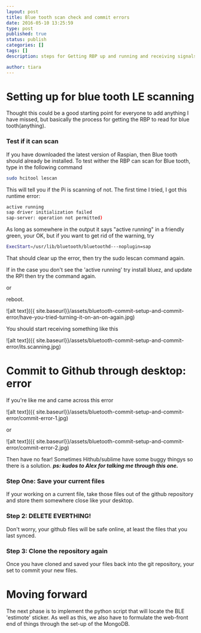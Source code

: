 ```yaml
---
layout: post
title: Blue tooth scan check and commit errors
date: 2016-05-10 13:25:59
type: post
published: true
status: publish
categories: []
tags: []
description: steps for Getting RBP up and running and receiving signals from the 'Estimote' sticker

author: tiara
---
```


# Setting up for blue tooth LE scanning

Thought this could be a good starting point for everyone to add anything I have missed, but basically the process for getting the RBP to read for blue tooth(anything).

### Test if it can scan 

If you have downloaded the latest version of Raspian, then Blue tooth should already be installed. To test wither the RBP can scan for Blue tooth, type in the following command 

~~~ bash
sudo hcitool lescan
~~~

This will tell you if the Pi is scanning of not. The first time I tried, I got this runtime error: 

~~~ bash
active running
sap driver initialization failed 
sap-server: operation not permitted)
~~~

As long as somewhere in the output it says "active running" in a friendly green, your OK, but if you want to get rid of the warning, try

~~~ bash
ExecStart=/usr/lib/bluetooth/bluetoothd---noplugin=sap
~~~

That should clear up the error, then try the sudo lescan command again. 

If in the case you don't see the 'active running' try  install bluez, and update the RPI then try the command again. 

or 

reboot. 

![alt text]({{ site.baseurl}}/assets/bluetooth-commit-setup-and-commit-error/have-you-tried-turning-it-on-an-on-again.jpg)

You should start receiving something like this

![alt text]({{ site.baseurl}}/assets/bluetooth-commit-setup-and-commit-error/its.scanning.jpg)

# Commit to Github through desktop: error

If you're like me and came across this error

![alt text]({{ site.baseurl}}/assets/bluetooth-commit-setup-and-commit-error/commit-error-1.jpg)

or 

![alt text]({{ site.baseurl}}/assets/bluetooth-commit-setup-and-commit-error/commit-error-2.jpg)

Then have no fear! Sometimes Hithub/sublime have some buggy thingys so there is a solution. ***ps: kudos to Alex for talking me through this one.***

### Step One: Save your current files 

If your working on a current file, take those files out of the github repository and store them somewhere close like your desktop.

### Step 2: DELETE EVERTHING!

Don't worry, your github files will be safe online, at least the files that you last synced. 

### Step 3: Clone the repository again

Once you have cloned and saved your files back into the git repository, your set to commit your new files. 

# Moving forward

The next phase is to implement the python script that will locate the BLE 'estimote' sticker. As well as this, we also have to formulate the web-front end of things through the set-up of the MongoDB. 




